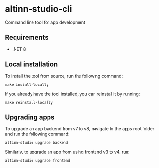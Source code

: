 # altinn-studio-cli

Command line tool for app development

## Requirements

- .NET 8

## Local installation

To install the tool from source, run the following command:

```
make install-locally
```

If you already have the tool installed, you can reinstall it by running:

```
make reinstall-locally
```

## Upgrading apps

To upgrade an app backend from v7 to v8, navigate to the apps root folder and run the following command:

```
altinn-studio upgrade backend
```

Similarly, to upgrade an app from using frontend v3 to v4, run:

```
altinn-studio upgrade frontend
```
